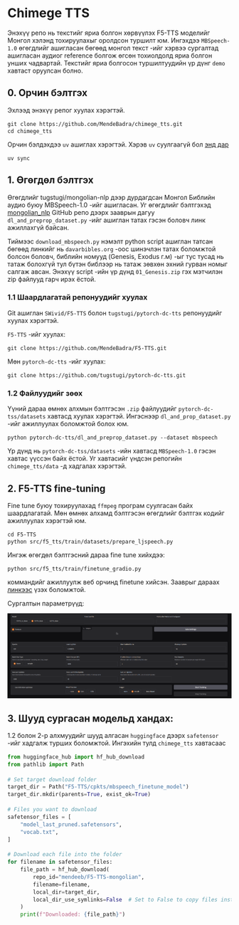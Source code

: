 # Chimege TTS

Энэхүү репо нь текстийг яриа болгон хөрвүүлэх F5-TTS моделийг Монгол хэлэнд тохируулахыг оролдсон туршилт юм. Ингэхдээ `MBSpeech-1.0` өгөгдлийг ашигласан бөгөөд монгол текст -ийг хэрвээ сургалтад ашигласан аудиог reference болгож өгсөн тохиолдолд яриа болгон унших чадвартай. Текстийг яриа болгосон туршилтуудийн үр дүнг `demo` хавтаст оруулсан болно.

## 0. Орчин бэлтгэх

Эхлээд энэхүү репог хуулах хэрэгтэй.

```
git clone https://github.com/MendeBadra/chimege_tts.git
cd chimege_tts
```


Орчин бэлдэхдээ `uv` ашиглах хэрэгтэй. Хэрэв `uv` суулгаагүй бол [энд дар](https://docs.astral.sh/uv/getting-started/installation/)

```
uv sync
```



## 1. Өгөгдөл бэлтгэх

Өгөгдлийг tugstugi/mongolian-nlp дээр дурдагдсан Монгол Библийн аудио буюу MBSpeech-1.0 -ийг ашигласан. Уг өгөгдлийг бэлтгэхэд [mongolian_nlp](https://github.com/tugstugi/mongolian-nlp?tab=readme-ov-file#:~:text=dl_and_preprop_dataset.py%20to) GitHub репо дээрх зааврын дагуу `dl_and_preprop_dataset.py` -ийг ашиглан татах гэсэн боловч линк ажиллахгүй байсан.

Тиймээс `download_mbspeech.py` нэмэлт python script ашиглан татсан бөгөөд линкийг нь `davarbibles.org` -оос шинэчлэн татах боломжтой болсон боловч, библийн номууд (Genesis, Exodus г.м) -ыг тус тусад нь татаж болохгүй тул бүтэн библээр нь татаж зөвхөн эхний гурван номыг салгаж авсан. Энэхүү script -ийн үр дүнд `01_Genesis.zip` гэх мэтчилэн zip файлууд гарч ирэх ёстой.


### 1.1 Шаардлагатай репонуудийг хуулах

Git ашиглан `SWivid/F5-TTS` болон `tugstugi/pytorch-dc-tts` репонуудийг хуулах хэрэгтэй.

`F5-TTS` -ийг хуулах:
```
git clone https://github.com/MendeBadra/F5-TTS.git

```

Мөн `pytorch-dc-tts` -ийг хуулах:
```
git clone https://github.com/tugstugi/pytorch-dc-tts.git
```

### 1.2 Файлуудийг зөөх
Үүний дараа өмнөх алхмын бэлтгэсэн `.zip` файлуудийг `pytorch-dc-tss/datasets` хавтасд хуулах хэрэгтэй.
Ингэснээр `dl_and_prop_dataset.py` -ийг ажиллуулах боломжтой болох юм.

```
python pytorch-dc-tts/dl_and_preprop_dataset.py --dataset mbspeech
```

Үр дүнд нь `pytorch-dc-tss/datasets` -ийн хавтасд `MBSpeech-1.0` гэсэн хавтас үүссэн байх ёстой. 
Уг хавтасийг үндсэн репогийн `chimege_tts/data` -д хадгалах хэрэгтэй.


## 2. F5-TTS fine-tuning

Fine tune буюу тохируулахад `ffmpeg` програм суулгасан байх шаардлагатай. Мөн өмнөх алхамд бэлтгэсэн өгөгдлийг бэлтгэх кодийг ажиллуулах хэрэгтэй юм.

```
cd F5-TTS
python src/f5_tts/train/datasets/prepare_ljspeech.py 
```

Ингэж өгөгдөл бэлтгэсний дараа fine tune хийхдээ:

```
python src/f5_tts/train/finetune_gradio.py 
``` 
коммандийг ажиллуулж веб орчинд finetune хийсэн. Зааврыг дараах [линкээс](https://github.com/SWivid/F5-TTS/discussions/143) үзэх боломжтой.

Сургалтын параметрүүд:

![Зураг](<settings.png>)


## 3. Шууд сургасан модельд хандах:

1.2 болон 2-р алхмуудийг шууд алгасан `huggingface` дээрх `safetensor` -ийг хадгалж турших боломжтой. Ингэхийн тулд `chimege_tts` хавтасаас

```python
from huggingface_hub import hf_hub_download
from pathlib import Path

# Set target download folder
target_dir = Path("F5-TTS/cpkts/mbspeech_finetune_model")
target_dir.mkdir(parents=True, exist_ok=True)

# Files you want to download
safetensor_files = [
    "model_last_pruned.safetensors",
    "vocab.txt",
]

# Download each file into the folder
for filename in safetensor_files:
    file_path = hf_hub_download(
        repo_id="mendeeb/F5-TTS-mongolian",
        filename=filename,
        local_dir=target_dir,
        local_dir_use_symlinks=False  # Set to False to copy files instead of symlinks
    )
    print(f"Downloaded: {file_path}")  

```


